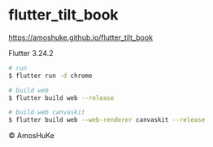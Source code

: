 # flutter_tilt_book

https://amoshuke.github.io/flutter_tilt_book

Flutter 3.24.2

```sh
# run
$ flutter run -d chrome

# build web
$ flutter build web --release

# build web canvaskit
$ flutter build web --web-renderer canvaskit --release
```

© AmosHuKe
